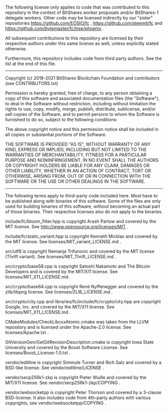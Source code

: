 The following license only applies to code that was contributed to this repository in the context of BitShares worker proposals and/or BitShares-1 delegate workers. Other code may be licensed indirectly by our "sister" repositories https://github.com/EOSIO/fc , https://github.com/steemit/fc and https://github.com/bytemaster/fc/tree/phoenix .

All subsequent contributions to this repository are licensed by their respective authors under this same license as well, unless explicitly stated otherwise.

Furthermore, this repository includes code from third party authors. See the list at the end of this file.

----

Copyright (c) 2018-2021 BitShares Blockchain Foundation and contributors (see CONTRIBUTORS.txt)

Permission is hereby granted, free of charge, to any person obtaining a copy
of this software and associated documentation files (the "Software"), to deal
in the Software without restriction, including without limitation the rights
to use, copy, modify, merge, publish, distribute, sublicense, and/or sell
copies of the Software, and to permit persons to whom the Software is
furnished to do so, subject to the following conditions:

The above copyright notice and this permission notice shall be included in all
copies or substantial portions of the Software.

THE SOFTWARE IS PROVIDED "AS IS", WITHOUT WARRANTY OF ANY KIND, EXPRESS OR
IMPLIED, INCLUDING BUT NOT LIMITED TO THE WARRANTIES OF MERCHANTABILITY,
FITNESS FOR A PARTICULAR PURPOSE AND NONINFRINGEMENT. IN NO EVENT SHALL THE
AUTHORS OR COPYRIGHT HOLDERS BE LIABLE FOR ANY CLAIM, DAMAGES OR OTHER
LIABILITY, WHETHER IN AN ACTION OF CONTRACT, TORT OR OTHERWISE, ARISING FROM,
OUT OF OR IN CONNECTION WITH THE SOFTWARE OR THE USE OR OTHER DEALINGS IN THE
SOFTWARE.

----

The following terms apply to third-party code included here. Most have to be published along with binaries of this software.
Some of the files are only used for building binaries of this software, without becoming an actual part of those binaries. Their respective licenses also do not apply to the binaries.

include/fc/bloom_filter.hpp is copyright Arash Partow and covered by the MIT license. See http://www.opensource.org/licenses/MIT .

include/fc/static_variant.hpp is copyright Kenneth Micklas and covered by the MIT license. See licenses/MIT_variant_LICENSE.md .

src/utf8 is copyright Nemanja Trifunovic and covered by the MIT license (Thrift variant). See licenses/MIT_Thrift_LICENSE.md .

src/crypto/base58.cpp is copyright Satoshi Nakamoto and The Bitcoin Developers and is covered by the MIT/X11 license. See licenses/MIT_X11_LICENSE.md .

src/crypto/base64.cpp is copyright René Nyffenegger and covered by the zlib/libpng license. See licenses/ZLIB_LICENSE.md .

src/crypto/city.cpp and libraries/fc/include/fc/crypto/city.hpp are copyright Google, Inc. and covered by the MIT/X11 license. See licenses/MIT_X11_LICENSE.md .

CMakeModules/CheckLibcxxAtomic.cmake was taken from the LLVM repository and is licensed under the Apache-2.0 license. See licenses/Apache.txt .

GitVersionGen/GetGitRevisionDescription.cmake is copyright Iowa State University and covered by the Boost Software License. See licenses/Boost_License-1.0.txt .

vendor/editline is copyright Simmule Turner and Rich Salz and covered by a BSD-like license. See vendor/editline/LICENSE .

vendor/secp256k1-zkp is copyright Pieter Wuille and covered by the MIT/X11 license. See vendor/secp256k1-zkp/COPYING .

vendor/websocketpp is copyright Peter Thorson and covered by a 3-clause BSD-license. It also includes code from 4th-party authors with various copyrights, see vendor/websocketpp/COPYING .
